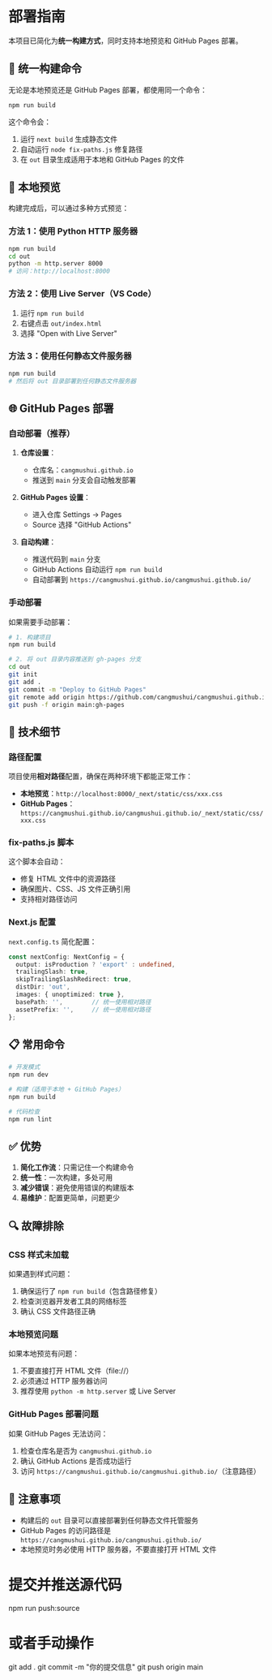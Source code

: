 # 部署指南

本项目已简化为**统一构建方式**，同时支持本地预览和 GitHub Pages 部署。

## 🚀 统一构建命令

无论是本地预览还是 GitHub Pages 部署，都使用同一个命令：

```bash
npm run build
```

这个命令会：
1. 运行 `next build` 生成静态文件
2. 自动运行 `node fix-paths.js` 修复路径
3. 在 `out` 目录生成适用于本地和 GitHub Pages 的文件

## 📁 本地预览

构建完成后，可以通过多种方式预览：

### 方法 1：使用 Python HTTP 服务器
```bash
npm run build
cd out
python -m http.server 8000
# 访问：http://localhost:8000
```

### 方法 2：使用 Live Server（VS Code）
1. 运行 `npm run build`
2. 右键点击 `out/index.html`
3. 选择 "Open with Live Server"

### 方法 3：使用任何静态文件服务器
```bash
npm run build
# 然后将 out 目录部署到任何静态文件服务器
```

## 🌐 GitHub Pages 部署

### 自动部署（推荐）

1. **仓库设置**：
   - 仓库名：`cangmushui.github.io`
   - 推送到 `main` 分支会自动触发部署

2. **GitHub Pages 设置**：
   - 进入仓库 Settings → Pages
   - Source 选择 "GitHub Actions"

3. **自动构建**：
   - 推送代码到 `main` 分支
   - GitHub Actions 自动运行 `npm run build`
   - 自动部署到 `https://cangmushui.github.io/cangmushui.github.io/`

### 手动部署

如果需要手动部署：

```bash
# 1. 构建项目
npm run build

# 2. 将 out 目录内容推送到 gh-pages 分支
cd out
git init
git add .
git commit -m "Deploy to GitHub Pages"
git remote add origin https://github.com/cangmushui/cangmushui.github.io.git
git push -f origin main:gh-pages
```

## 🔧 技术细节

### 路径配置

项目使用**相对路径**配置，确保在两种环境下都能正常工作：

- **本地预览**：`http://localhost:8000/_next/static/css/xxx.css`
- **GitHub Pages**：`https://cangmushui.github.io/cangmushui.github.io/_next/static/css/xxx.css`

### fix-paths.js 脚本

这个脚本会自动：
- 修复 HTML 文件中的资源路径
- 确保图片、CSS、JS 文件正确引用
- 支持相对路径访问

### Next.js 配置

`next.config.ts` 简化配置：
```typescript
const nextConfig: NextConfig = {
  output: isProduction ? 'export' : undefined,
  trailingSlash: true,
  skipTrailingSlashRedirect: true,
  distDir: 'out',
  images: { unoptimized: true },
  basePath: '',        // 统一使用相对路径
  assetPrefix: '',     // 统一使用相对路径
};
```

## 📋 常用命令

```bash
# 开发模式
npm run dev

# 构建（适用于本地 + GitHub Pages）
npm run build

# 代码检查
npm run lint
```

## ✅ 优势

1. **简化工作流**：只需记住一个构建命令
2. **统一性**：一次构建，多处可用
3. **减少错误**：避免使用错误的构建版本
4. **易维护**：配置更简单，问题更少

## 🔍 故障排除

### CSS 样式未加载

如果遇到样式问题：
1. 确保运行了 `npm run build`（包含路径修复）
2. 检查浏览器开发者工具的网络标签
3. 确认 CSS 文件路径正确

### 本地预览问题

如果本地预览有问题：
1. 不要直接打开 HTML 文件（file://）
2. 必须通过 HTTP 服务器访问
3. 推荐使用 `python -m http.server` 或 Live Server

### GitHub Pages 部署问题

如果 GitHub Pages 无法访问：
1. 检查仓库名是否为 `cangmushui.github.io`
2. 确认 GitHub Actions 是否成功运行
3. 访问 `https://cangmushui.github.io/cangmushui.github.io/`（注意路径）

## 📝 注意事项

- 构建后的 `out` 目录可以直接部署到任何静态文件托管服务
- GitHub Pages 的访问路径是 `https://cangmushui.github.io/cangmushui.github.io/`
- 本地预览时务必使用 HTTP 服务器，不要直接打开 HTML 文件

# 提交并推送源代码
npm run push:source

# 或者手动操作
git add .
git commit -m "你的提交信息"
git push origin main